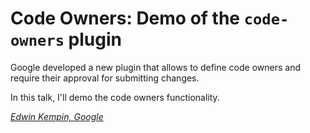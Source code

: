 # Code Owners: Demo of the `code-owners` plugin

Google developed a new plugin that allows to define code owners and require
their approval for submitting changes.

In this talk, I'll demo the code owners functionality.

*[Edwin Kempin, Google](../speakers.md#edwin-kempin)*

